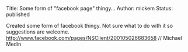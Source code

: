 Title: Some form of "facebook page" thingy...
Author: mickem
Status: published

Created some form of facebook thingy. Not sure what to do with it so
suggestions are welcome.
http://www.facebook.com/pages/NSClient/200105026683658 // Michael Medin
